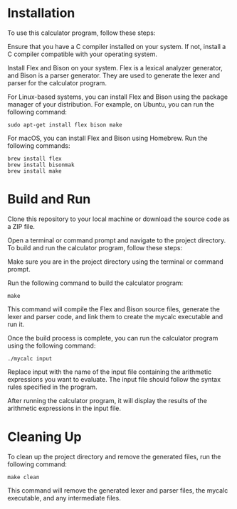 # Installation
To use this calculator program, follow these steps:

Ensure that you have a C compiler installed on your system. If not, install a C compiler compatible with your operating system.

Install Flex and Bison on your system. Flex is a lexical analyzer generator, and Bison is a parser generator. They are used to generate the lexer and parser for the calculator program.

For Linux-based systems, you can install Flex and Bison using the package manager of your distribution. For example, on Ubuntu, you can run the following command:

```
sudo apt-get install flex bison make
```


For macOS, you can install Flex and Bison using Homebrew. Run the following commands:
```
brew install flex
brew install bisonmak
brew install make
```



# Build and Run
Clone this repository to your local machine or download the source code as a ZIP file.

Open a terminal or command prompt and navigate to the project directory.
To build and run the calculator program, follow these steps:

Make sure you are in the project directory using the terminal or command prompt.

Run the following command to build the calculator program:

```
make
```

This command will compile the Flex and Bison source files, generate the lexer and parser code, and link them to create the mycalc executable and run it.

Once the build process is complete, you can run the calculator program using the following command:

```
./mycalc input
```
Replace input with the name of the input file containing the arithmetic expressions you want to evaluate. The input file should follow the syntax rules specified in the program.

After running the calculator program, it will display the results of the arithmetic expressions in the input file.

# Cleaning Up
To clean up the project directory and remove the generated files, run the following command:
```
make clean
```
This command will remove the generated lexer and parser files, the mycalc executable, and any intermediate files.